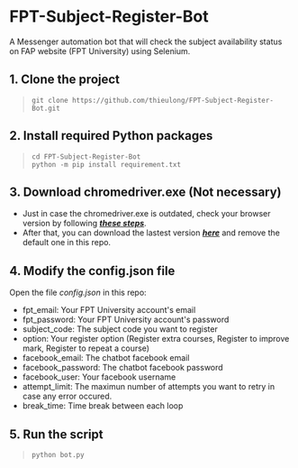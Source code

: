 # FPT-Subject-Register-Bot
A Messenger automation bot that will check the subject availability status on FAP website (FPT University) using Selenium.  
  
## 1. Clone the project
> `git clone https://github.com/thieulong/FPT-Subject-Register-Bot.git`  

## 2. Install required Python packages
> `cd FPT-Subject-Register-Bot`  
> `python -m pip install requirement.txt`  

## 3. Download chromedriver.exe (Not necessary)
- Just in case the chromedriver.exe is outdated, check your browser version by following [***these steps***](https://www.businessinsider.com/what-version-of-google-chrome-do-i-have).  
- After that, you can download the lastest version [***here***](https://chromedriver.chromium.org/downloads) and remove the default one in this repo.   

## 4. Modify the config.json file
Open the file *config.json* in this repo:  
- fpt_email: Your FPT University account's email
- fpt_password: Your FPT University account's password
- subject_code: The subject code you want to register
- option: Your register option (Register extra courses, Register to improve mark, Register to repeat a course)
- facebook_email: The chatbot facebook email 
- facebook_password: The chatbot facebook password
- facebook_user: Your facebook username 
- attempt_limit: The maximun number of attempts you want to retry in case any error occured.
- break_time: Time break between each loop

## 5. Run the script
> `python bot.py`
